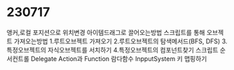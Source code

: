 # 230717
앵커,로컬 포지션으로 위치변경
아이템드래그로 끌어오는방법
스크립트를 통해 오브젝트 가져오는방법
1.루트오브젝트 가져오기
2.루트오브젝트의 탐색메서드(BFS, DFS)
3.특정오브젝트의 자식오브젝트를 서치하기
4.특정오브젝트의 컴포넌트찾기
스크립트 순서컨트롤
Delegate
Action과 Function
람다함수
InpputSystem
키 맵핑하기

